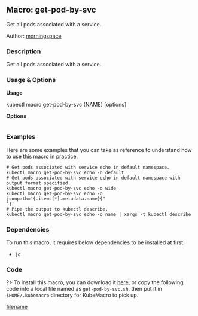 ## Macro: get-pod-by-svc

Get all pods associated with a service.

Author: [morningspace](https://github.com/morningspace/)

<!-- tabs:start -->

### **Description**


Get all pods associated with a service.



### **Usage & Options**

**Usage**

kubectl macro get-pod-by-svc (NAME) [options]

**Options**

```

```

### **Examples**

Here are some examples that you can take as reference to understand how to use this macro in practice.
```shell
# Get pods associated with service echo in default namespace.
kubectl macro get-pod-by-svc echo -n default
# Get pods associated with service echo in default namespace with output format specified.
kubectl macro get-pod-by-svc echo -o wide
kubectl macro get-pod-by-svc echo -o jsonpath='{.items[*].metadata.name}{"
"}'
# Pipe the output to kubectl describe.
kubectl macro get-pod-by-svc echo -o name | xargs -t kubectl describe

```

### **Dependencies**

To run this macro, it requires below dependencies to be installed at first:

* `jq`

### **Code**

?> To install this macro, you can download it [here](bin/get-pod-by-svc.sh ':ignore get-pod-by-svc'), or copy the following code into a local file named as `get-pod-by-svc.sh`, then put it in `$HOME/.kubemacro` directory for KubeMacro to pick up.

[filename](../bin/get-pod-by-svc.sh ':include :type=code shell')

<!-- tabs:end -->
